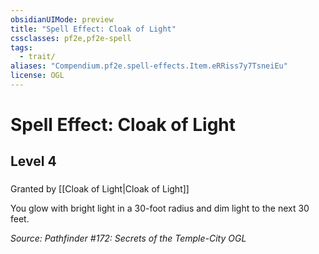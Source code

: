 ```yaml
---
obsidianUIMode: preview
title: "Spell Effect: Cloak of Light"
cssclasses: pf2e,pf2e-spell
tags:
  - trait/
aliases: "Compendium.pf2e.spell-effects.Item.eRRiss7y7TsneiEu"
license: OGL
---
```

# Spell Effect: Cloak of Light
## Level 4
### 






Granted by [[Cloak of Light|Cloak of Light]]

You glow with bright light in a 30-foot radius and dim light to the next 30 feet.

*Source: Pathfinder #172: Secrets of the Temple-City*
*OGL*